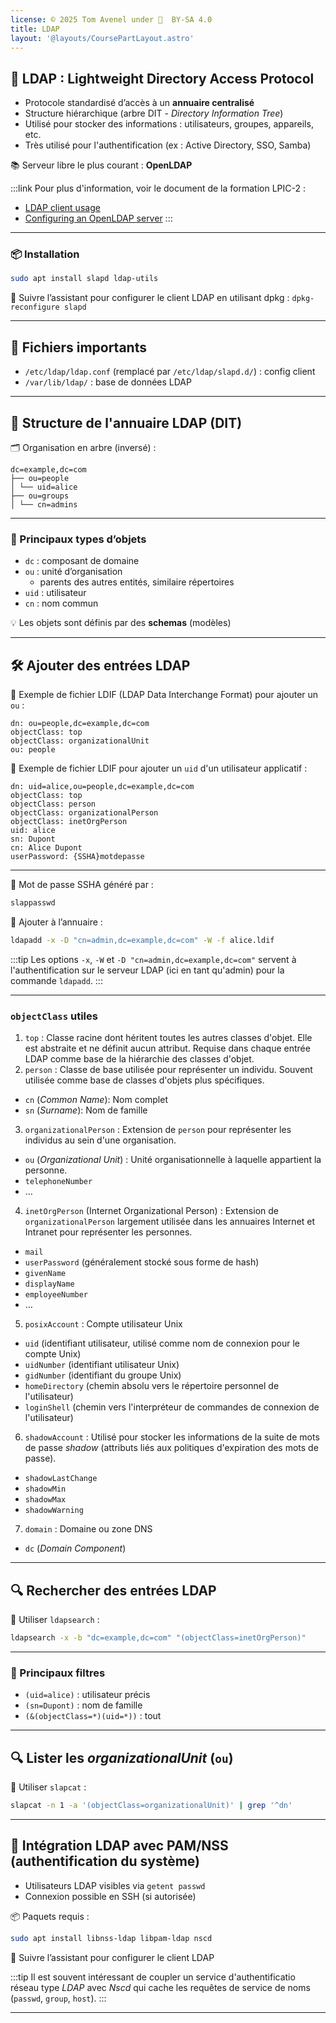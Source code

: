 ```yaml
---
license: © 2025 Tom Avenel under 󰵫  BY-SA 4.0
title: LDAP
layout: '@layouts/CoursePartLayout.astro'
---
```


## 🧠 LDAP : Lightweight Directory Access Protocol

- Protocole standardisé d’accès à un **annuaire centralisé**
- Structure hiérarchique (arbre DIT - _Directory Information Tree_)
- Utilisé pour stocker des informations : utilisateurs, groupes, appareils, etc.
- Très utilisé pour l'authentification (ex : Active Directory, SSO, Samba)

📚 Serveur libre le plus courant : **OpenLDAP**

:::link
Pour plus d'information, voir le document de la formation LPIC-2 :

- [LDAP client usage](https://lpic2book.github.io/src/lpic2.210.3/)
- [Configuring an OpenLDAP server](https://lpic2book.github.io/src/lpic2.210.4/)
:::

---

### 📦 Installation

```sh
sudo apt install slapd ldap-utils
```

🧙 Suivre l’assistant pour configurer le client LDAP en utilisant dpkg : `dpkg-reconfigure slapd`

---

## 📂 Fichiers importants

- `/etc/ldap/ldap.conf` (remplacé par `/etc/ldap/slapd.d/`) : config client
- `/var/lib/ldap/` : base de données LDAP

---

## 🌲 Structure de l'annuaire LDAP (DIT)

🗂️ Organisation en arbre (inversé) :

```
dc=example,dc=com
├── ou=people
│ └── uid=alice
├── ou=groups
│ └── cn=admins
```

---

### 📌 Principaux types d’objets

- `dc` : composant de domaine
- `ou` : unité d’organisation
  - parents des autres entités, similaire répertoires
- `uid` : utilisateur
- `cn` : nom commun

💡 Les objets sont définis par des **schemas** (modèles)

---

## 🛠️ Ajouter des entrées LDAP

📄 Exemple de fichier LDIF (LDAP Data Interchange Format) pour ajouter un `ou` :

```
dn: ou=people,dc=example,dc=com
objectClass: top
objectClass: organizationalUnit
ou: people
```

📄 Exemple de fichier LDIF pour ajouter un `uid` d'un utilisateur applicatif :

```
dn: uid=alice,ou=people,dc=example,dc=com
objectClass: top
objectClass: person
objectClass: organizationalPerson
objectClass: inetOrgPerson
uid: alice
sn: Dupont
cn: Alice Dupont
userPassword: {SSHA}motdepasse
```

---

🔐 Mot de passe SSHA généré par :

```sh
slappasswd
```

💾 Ajouter à l’annuaire :

```sh
ldapadd -x -D "cn=admin,dc=example,dc=com" -W -f alice.ldif
```

:::tip
Les options `-x`, `-W` et `-D "cn=admin,dc=example,dc=com"` servent à l'authentification sur le serveur LDAP (ici en tant qu'admin) pour la commande `ldapadd`.
:::

---

### `objectClass` utiles

1. `top` : Classe racine dont héritent toutes les autres classes d'objet. Elle est abstraite et ne définit aucun attribut. Requise dans chaque entrée LDAP comme base de la hiérarchie des classes d'objet.
2. `person` : Classe de base utilisée pour représenter un individu. Souvent utilisée comme base de classes d'objets plus spécifiques.
  - `cn` (_Common Name_): Nom complet
  - `sn` (_Surname_): Nom de famille
3. `organizationalPerson` : Extension de `person` pour représenter les individus au sein d'une organisation.
  - `ou` (_Organizational Unit_) : Unité organisationnelle à laquelle appartient la personne.
  - `telephoneNumber`
  - …
4. `inetOrgPerson` (Internet Organizational Person) : Extension de `organizationalPerson` largement utilisée dans les annuaires Internet et Intranet pour représenter les personnes.
  - `mail`
  - `userPassword` (généralement stocké sous forme de hash)
  - `givenName`
  - `displayName`
  - `employeeNumber`
  - …
5. `posixAccount` : Compte utilisateur Unix
  - `uid` (identifiant utilisateur, utilisé comme nom de connexion pour le compte Unix)
  - `uidNumber` (identifiant utilisateur Unix)
  - `gidNumber` (identifiant du groupe Unix)
  - `homeDirectory` (chemin absolu vers le répertoire personnel de l'utilisateur)
  - `loginShell` (chemin vers l'interpréteur de commandes de connexion de l'utilisateur)
6. `shadowAccount` : Utilisé pour stocker les informations de la suite de mots de passe _shadow_ (attributs liés aux politiques d'expiration des mots de passe).
  - `shadowLastChange`
  - `shadowMin` 
  - `shadowMax`
  - `shadowWarning`
7. `domain` : Domaine ou zone DNS
  - `dc` (_Domain Component_)

---

## 🔍 Rechercher des entrées LDAP

🔎 Utiliser `ldapsearch` :

```sh
ldapsearch -x -b "dc=example,dc=com" "(objectClass=inetOrgPerson)"
```

---

### 📌 Principaux filtres

- `(uid=alice)` : utilisateur précis
- `(sn=Dupont)` : nom de famille
- `(&(objectClass=*)(uid=*))` : tout

---

## 🔍 Lister les _organizationalUnit_ (`ou`)

🔎 Utiliser `slapcat` :

```sh
slapcat -n 1 -a '(objectClass=organizationalUnit)' | grep '^dn'
```

---

## 🔧 Intégration LDAP avec PAM/NSS (authentification du système)

- Utilisateurs LDAP visibles via `getent passwd`
- Connexion possible en SSH (si autorisée)

📦 Paquets requis :

```sh
sudo apt install libnss-ldap libpam-ldap nscd
```

🧙 Suivre l’assistant pour configurer le client LDAP

:::tip
Il est souvent intéressant de coupler un service d'authentificatio réseau type _LDAP_ avec _Nscd_ qui cache les requêtes de service de noms (`passwd`, `group`, `host`).
:::

---

